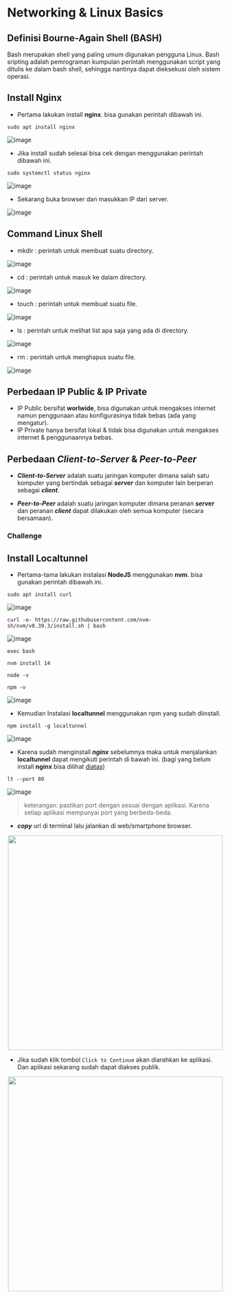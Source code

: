 # Networking & Linux Basics

## Definisi Bourne-Again Shell (BASH)
Bash merupakan shell yang paling umum digunakan pengguna Linux.  Bash sripting  adalah pemrograman kumpulan perintah menggunakan script yang ditulis ke dalam bash shell, sehingga nantinya dapat dieksekusi oleh sistem operasi.


## Install Nginx
- Pertama lakukan install **nginx**. bisa gunakan perintah dibawah ini.
```
sudo apt install nginx
```
![image](Media/1.png)

- Jika install sudah selesai bisa cek dengan menggunakan perintah dibawah ini.
```
sudo systemctl status nginx
```
![image](Media/2.png)

- Sekarang buka browser dan masukkan IP dari server.

![image](Media/3.png)


## Command Linux Shell
- mkdir : perintah untuk membuat suatu directory.

![image](Media/4.png)

- cd    : perintah untuk masuk ke dalam directory.

![image](Media/5.png)

- touch : perintah untuk membuat suatu file.

![image](Media/6.png)

- ls    : perintah untuk melihat list apa saja yang ada di directory.

![image](Media/7.png)

- rm    : perintah untuk menghapus suatu file.

![image](Media/8.png)


## Perbedaan IP Public & IP Private
- IP Public bersifat **worlwide**, bisa digunakan untuk mengakses internet namun penggunaan atau konfigurasinya tidak bebas (ada yang mengatur).
- IP Private hanya bersifat lokal & tidak bisa digunakan untuk mengakses internet & penggunaannya bebas.


## Perbedaan _Client-to-Server_ & *Peer-to-Peer*
- **_Client-to-Server_** adalah suatu jaringan komputer dimana salah satu komputer yang bertindak sebagai **_server_** dan komputer lain berperan sebagai **_client_**.

- **_Peer-to-Peer_** adalah suatu jaringan komputer dimana peranan **_server_** dan peranan **_client_** dapat dilakukan oleh semua komputer (secara bersamaan).

### Challenge
## Install Localtunnel
- Pertama-tama lakukan instalasi **NodeJS** menggunakan **nvm**. bisa gunakan perintah dibawah ini.
```
sudo apt install curl
```
![image](Media/9.png)

```
curl -o- https://raw.githubusercontent.com/nvm-sh/nvm/v0.39.3/install.sh | bash
```
![image](Media/10.png)

```
exec bash
```
```
nvm install 14
```
```
node -v
```
```
npm -v
```
![image](Media/11.png)

- Kemudian Instalasi **localtunnel** menggunakan npm yang sudah diinstall.
```
npm install -g localtunnel
```
![image](Media/12.png)

- Karena sudah menginstall **_nginx_** sebelumnya maka untuk menjalankan **localtunnel** dapat mengikuti perintah di bawah ini. (bagi yang belum install **nginx** bisa dilihat [diatas](#install-nginx))
```
lt --port 80
```
![image](Media/13.png)
>keterangan: pastikan port dengan sesuai dengan aplikasi. Karena setiap aplikasi mempunyai port yang berbeda-beda.

- **_copy_** url di terminal lalu jalankan di web/smartphone browser.
<p align="center">
<img src="Media/14.png" width="auto" height="500"/>
</p>

- Jika sudah klik tombol `Click to Continue` akan diarahkan ke aplikasi. Dan aplikasi sekarang sudah dapat diakses publik.

<p align="center">
<img src="Media/15.png" width="auto" height="500"/>
</p>
